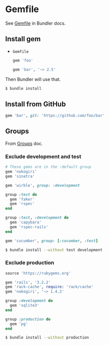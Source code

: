 # Gemfile


See [Gemfile](https://bundler.io/gemfile.html) in Bundler docs.


## Install gem

- `Gemfile`
    ```ruby
    gem 'foo'

    gem 'bar', '~> 2.5'
    ```

Then Bundler will use that.

```sh
$ bundle install
```


## Install from GitHub

```ruby
gem 'bar', git: 'https://github.com/foo/bar'
```

## Groups

From [Groups](https://bundler.io/guides/groups.html) doc.

### Exclude development and test

```ruby
# These gems are in the :default group
gem 'nokogiri'
gem 'sinatra'

gem 'wirble', group: :development

group :test do
  gem 'faker'
  gem 'rspec'
end

group :test, :development do
  gem 'capybara'
  gem 'rspec-rails'
end

gem 'cucumber', group: [:cucumber, :test]
```

```sh
$ bundle install --without test development
```

### Exclude production

```ruby
source 'https://rubygems.org'

gem 'rails', '3.2.2'
gem 'rack-cache', require: 'rack/cache'
gem 'nokogiri', '~> 1.4.2'

group :development do
  gem 'sqlite3'
end

group :production do
  gem 'pg'
end
```

```sh
$ bundle install --without production
```
